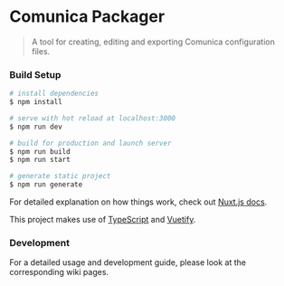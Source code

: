 # Comunica Packager

> A tool for creating, editing and exporting Comunica configuration files.


### Build Setup

```bash
# install dependencies
$ npm install

# serve with hot reload at localhost:3000
$ npm run dev

# build for production and launch server
$ npm run build
$ npm run start

# generate static project
$ npm run generate
```

For detailed explanation on how things work, check out [Nuxt.js docs](https://nuxtjs.org). 

This project makes use of [TypeScript](https://www.typescriptlang.org/docs/home.html) and 
[Vuetify](https://vuetifyjs.com/en/).

### Development

For a detailed usage and development guide, please look at the corresponding wiki pages.

